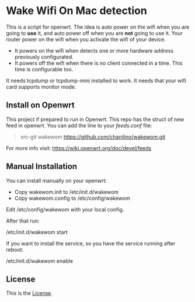 # Wake Wifi On Mac detection

This is a script for openwrt. The idea is auto power on the wifi when you are going to __use__ it, and auto power off when you are __not__ going to use it. Your router power on the wifi when you activate the wifi of your device.

- It powers on the wifi when detects one or more hardware address previously configurated. 
- It powers off the wifi when there is no client connected in a time. This time is configurable too.

It needs tcpdump or tcpdump-mini installed to work. It needs that your wifi card supports monitor mode.

## Install on Openwrt

This project if prepared to run in Openwrt. This repo has the struct of new feed in openwrt. You can add the line to your _feeds.conf_ file:

> src-git wakewom https://github.com/chanilino/wakewom.git

For more info visit: 
https://wiki.openwrt.org/doc/devel/feeds


## Manual Installation

You can install manually on your openwrt:

- Copy wakewom.init to /etc/init.d/wakewom
- Copy wakewom.config to /etc/config/wakewom

Edit /etc/config/wakewom with your local config.

After that run:

/etc/init.d/wakewom start

If you want to install the service, so you have the service running after reboot:

/etc/init.d/wakewom enable

## License

This is the [License](https://raw.githubusercontent.com/chanilino/wakewom/master/LICENSE).



